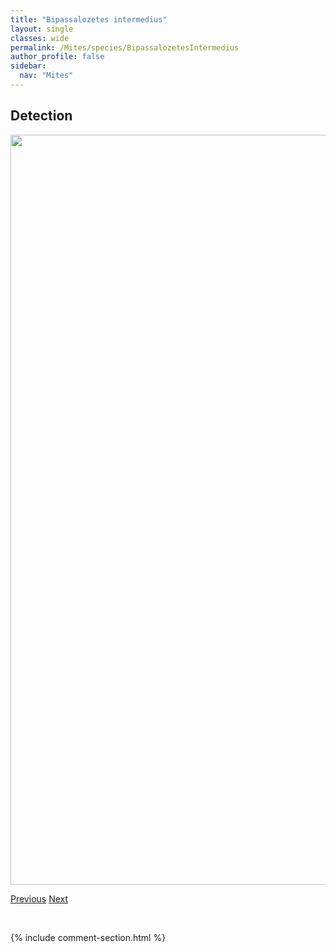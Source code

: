 ```yaml
---
title: "Bipassalozetes intermedius"
layout: single
classes: wide
permalink: /Mites/species/BipassalozetesIntermedius
author_profile: false
sidebar:
  nav: "Mites"
---
```


<h2>Detection</h2>

<a href="https://drive.google.com/uc?export=view&id=1CI_G0FXpzm2JHziEoKrZClfuOAg4XBki">
<img src="https://drive.google.com/uc?export=view&id=1CI_G0FXpzm2JHziEoKrZClfuOAg4XBki" height = "1200" width = "800">
</a>


<a href="/DevelopmentWebsite/Mites/species/BelbaSpADEW" class="pagination--pager" title="Belba sp. A DEW">Previous</a> <a href="/DevelopmentWebsite/Mites/species/CaenobelbaAlleganiensis" class="pagination--pager" title="Caenobelba alleganiensis">Next</a>

<p>&nbsp;</p>

{% include comment-section.html %}
